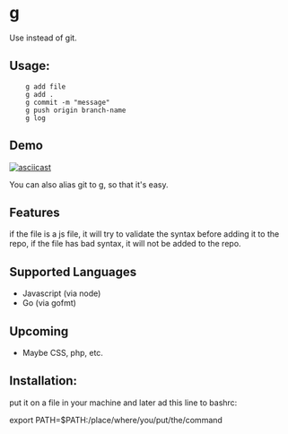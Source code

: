 # g

Use instead of git.

## Usage:

```
    g add file
    g add .
    g commit -m "message"
    g push origin branch-name
    g log
```

## Demo

[![asciicast](https://asciinema.org/a/1unh1fJqSlDASrg6RE5ECle70.svg)](https://asciinema.org/a/1unh1fJqSlDASrg6RE5ECle70)

You can also alias git to g, so that it's easy.

## Features

if the file is a js file, it will try to validate the syntax before adding
it to the repo, if the file has bad syntax, it will not be added to the repo.

## Supported Languages

- Javascript (via node)
- Go (via gofmt)

## Upcoming

- Maybe CSS, php, etc.

## Installation:

put it on a file in your machine and later ad this line to bashrc:

export PATH=$PATH:/place/where/you/put/the/command


